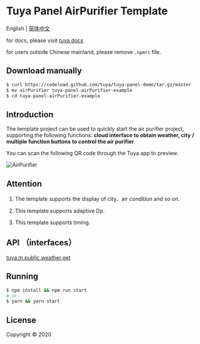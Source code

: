 # Tuya Panel AirPurifier Template

English | [简体中文](./README-zh_CN.md)

for docs, please visit [tuya docs](https://docs.tuya.com)

for users outside Chinese mainland, please remove `.npmrc` file.

## Download manually

```bash
$ curl https://codeload.github.com/tuya/tuya-panel-demo/tar.gz/master | tar -xz --strip=2 tuya-panel-demo-master/examples/airPurifier
$ mv airPurifier tuya-panel-airPurifier-example
$ cd tuya-panel-airPurifier-example
```

## Introduction

The template project can be used to quickly start the air purifier project, supporting the following functions: **cloud interface to obtain weather, city / multiple function buttons to control the air purifier**

You can scan the following QR code through the Tuya app to preview.

![AirPurifier](https://images.tuyacn.com/fe-static/docs/img/2d7d2936-84bb-43d5-8244-aff29d76e3c5.png?tyName=airPurifier.png)

## Attention

1. The template supports the display of city、air condition and so on.

2. This template supports adaptive Dp.

3. This template supports timing.

## API （interfaces）

[tuya.m.public.weather.get](https://docs.tuya.com/zh/iot/panel-development/panel-sdk-development/common-sdk-development/equipment-related-interface/equipment-related-interface?id=K9m1dlii6zkf7#title-4-%E4%BA%94%E3%80%81%E8%8E%B7%E5%8F%96%E8%AE%BE%E5%A4%87%E5%9F%8E%E5%B8%82%E5%A4%A9%E6%B0%94%E4%BF%A1%E6%81%AF)

## Running

```bash
$ npm install && npm run start
# or
$ yarn && yarn start
```

## License

Copyright © 2020
